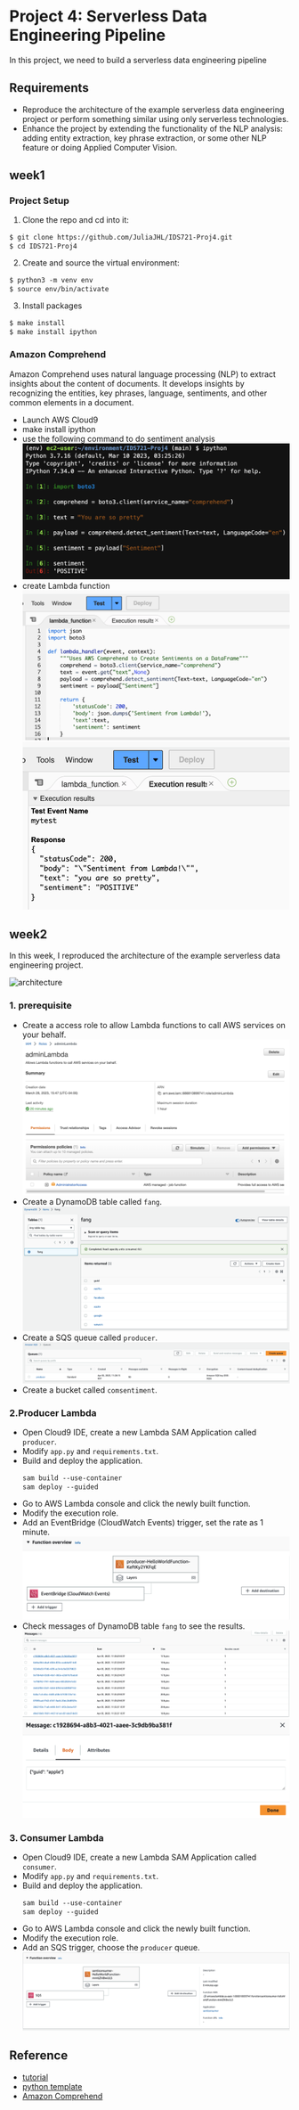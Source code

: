 # Project 4: Serverless Data Engineering Pipeline
In this project, we need to build a serverless data engineering pipeline

## Requirements
* Reproduce the architecture of the example serverless data engineering project or perform something similar using only serverless technologies.
* Enhance the project by extending the functionality of the NLP analysis: adding entity extraction, key phrase extraction, or some other NLP feature or doing Applied Computer Vision.

## week1
### Project Setup
1. Clone the repo and cd into it:
```
$ git clone https://github.com/JuliaJHL/IDS721-Proj4.git
$ cd IDS721-Proj4
```
2. Create and source the virtual environment:
```
$ python3 -m venv env
$ source env/bin/activate
```
3. Install packages
```
$ make install
$ make install ipython
```
### Amazon Comprehend
Amazon Comprehend uses natural language processing (NLP) to extract insights about the content of documents. It develops insights by recognizing the entities, key phrases, language, sentiments, and other common elements in a document.
* Launch AWS Cloud9
* make install ipython
* use the following command to do sentiment analysis
![comprehend](https://github.com/JuliaJHL/imgs_readme/blob/main/ids721proj4/comprehend.png)
* create Lambda function
![lambda](https://github.com/JuliaJHL/imgs_readme/blob/main/ids721proj4/lambda.png)
![test](https://github.com/JuliaJHL/imgs_readme/blob/main/ids721proj4/test.png)

## week2
In this week, I reproduced the architecture of the example serverless data engineering project.

<img width="500" alt="architecture" src="https://camo.githubusercontent.com/bb29cd924f9eb66730bbf7b0ed069a6ae03d2f1a/68747470733a2f2f757365722d696d616765732e67697468756275736572636f6e74656e742e636f6d2f35383739322f35353335343438332d62616537616638302d353437612d313165392d393930392d6135363231323531303635622e706e67">

### 1. prerequisite
* Create a access role to allow Lambda functions to call AWS services on your behalf.
  ![admin](https://github.com/JuliaJHL/imgs_readme/blob/main/ids721proj4/admin.png)
* Create a DynamoDB table called `fang`.
  ![fang](https://github.com/JuliaJHL/imgs_readme/blob/main/ids721proj4/fang.png)
* Create a SQS queue called `producer`.
  ![queue](https://github.com/JuliaJHL/imgs_readme/blob/main/ids721proj4/queue.png)
* Create a bucket called `comsentiment`.

### 2.Producer Lambda
* Open Cloud9 IDE, create a new Lambda SAM Application called `producer`.
* Modify `app.py` and `requirements.txt`.
* Build and deploy the application.
  ```
  sam build --use-container
  sam deploy --guided
  ```
* Go to AWS Lambda console and click the newly built function.
* Modify the execution role.
* Add an EventBridge (CloudWatch Events) trigger, set the rate as 1 minute.
  ![producer](https://github.com/JuliaJHL/imgs_readme/blob/main/ids721proj4/producer.png)
* Check messages of DynamoDB table `fang` to see the results.
  ![message](https://github.com/JuliaJHL/imgs_readme/blob/main/ids721proj4/message.png)
  ![info](https://github.com/JuliaJHL/imgs_readme/blob/main/ids721proj4/info.png)

### 3. Consumer Lambda
* Open Cloud9 IDE, create a new Lambda SAM Application called `consumer`.
* Modify `app.py` and `requirements.txt`.
* Build and deploy the application.
  ```
  sam build --use-container
  sam deploy --guided
  ```
* Go to AWS Lambda console and click the newly built function.
* Modify the execution role.
* Add an SQS trigger, choose the `producer` queue.
  ![consumer](https://github.com/JuliaJHL/imgs_readme/blob/main/ids721proj4/consumer.png)


## Reference
* [tutorial](https://github.com/noahgift/awslambda)
* [python template](https://github.com/nogibjj/python-template)
* [Amazon Comprehend](https://docs.aws.amazon.com/comprehend/latest/dg/what-is.html)

